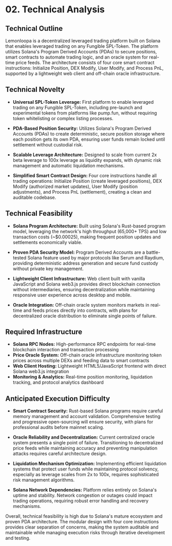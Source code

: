 # 02. Technical Analysis

## Technical Outline

Lemonloopa is a decentralized leveraged trading platform built on Solana that enables leveraged trading on any Fungible SPL-Token. The platform utilizes Solana's Program Derived Accounts (PDAs) to secure positions, smart contracts to automate trading logic, and an oracle system for real-time price feeds. The architecture consists of four core smart contract instructions: Initialize Position, DEX Modify, User Modify, and Process PnL, supported by a lightweight web client and off-chain oracle infrastructure.

## Technical Novelty

* **Universal SPL-Token Leverage:**
  First platform to enable leveraged trading on any Fungible SPL-Token, including pre-launch and experimental tokens from platforms like pump.fun, without requiring token whitelisting or complex listing processes.

* **PDA-Based Position Security:**
  Utilizes Solana's Program Derived Accounts (PDAs) to create deterministic, secure position storage where each position gets its own PDA, ensuring user funds remain locked until settlement without custodial risk.

* **Scalable Leverage Architecture:**
  Designed to scale from current 2x beta leverage to 100x leverage as liquidity expands, with dynamic risk management and automatic liquidation mechanisms.

* **Simplified Smart Contract Design:**
  Four core instructions handle all trading operations: Initialize Position (create leveraged positions), DEX Modify (authorized market updates), User Modify (position adjustments), and Process PnL (settlement), creating a clean and auditable codebase.

## Technical Feasibility

* **Solana Program Architecture:**
  Built using Solana's Rust-based program model, leveraging the network's high throughput (65,000+ TPS) and low transaction costs (~$0.00025), making frequent position updates and settlements economically viable.

* **Proven PDA Security Model:**
  Program Derived Accounts are a battle-tested Solana feature used by major protocols like Serum and Raydium, providing deterministic address generation and secure fund custody without private key management.

* **Lightweight Client Infrastructure:**
  Web client built with vanilla JavaScript and Solana web3.js provides direct blockchain connection without intermediaries, ensuring decentralization while maintaining responsive user experience across desktop and mobile.

* **Oracle Integration:**
  Off-chain oracle system monitors markets in real-time and feeds prices directly into contracts, with plans for decentralized oracle distribution to eliminate single points of failure.

## Required Infrastructure

* **Solana RPC Nodes:** High-performance RPC endpoints for real-time blockchain interaction and transaction processing
* **Price Oracle System:** Off-chain oracle infrastructure monitoring token prices across multiple DEXs and feeding data to smart contracts
* **Web Client Hosting:** Lightweight HTML5/JavaScript frontend with direct Solana web3.js integration
* **Monitoring & Analytics:** Real-time position monitoring, liquidation tracking, and protocol analytics dashboard

## Anticipated Execution Difficulty

* **Smart Contract Security:**
  Rust-based Solana programs require careful memory management and account validation. Comprehensive testing and progressive open-sourcing will ensure security, with plans for professional audits before mainnet scaling.

* **Oracle Reliability and Decentralization:**
  Current centralized oracle system presents a single point of failure. Transitioning to decentralized price feeds while maintaining accuracy and preventing manipulation attacks requires careful architecture design.

* **Liquidation Mechanism Optimization:**
  Implementing efficient liquidation systems that protect user funds while maintaining protocol solvency, especially as leverage scales from 2x to 100x, requires sophisticated risk management algorithms.

* **Solana Network Dependencies:**
  Platform relies entirely on Solana's uptime and stability. Network congestion or outages could impact trading operations, requiring robust error handling and recovery mechanisms.

Overall, technical feasibility is high due to Solana's mature ecosystem and proven PDA architecture. The modular design with four core instructions provides clear separation of concerns, making the system auditable and maintainable while managing execution risks through iterative development and testing.
